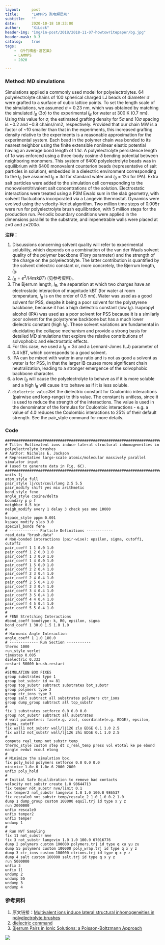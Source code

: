 ```yaml
---
layout:     post
title:      "LAMMPS 聚电解质刷"
subtitle:   ""
date:       2020-10-18 10:23:00
author:     "XiLock"
header-img: "img/in-post/2018/2018-11-07-howtowritepaper/bg.jpg"
header-mask: 0.3
catalog:    true
tags:
    - 《斤竹精舍·游艺集》
    - LAMMPS
    - 2020

---
```


### Method: MD simulations
Simulations applied a commonly used model for polyelectrolytes. 64 polyelectrolyte chains of 100 spherical charged LJ beads of diameter $\sigma$ were grafted to a surface of cubic lattice points. To set the length scale of the simulations, we assumed $\sigma$ = 0.23 nm, which was obtained by matching the simulated $l_B$ (3$\sigma$) to the experimental $l_B$ for water at 300 K (0.7 nm). Using this value for $\sigma$, the estimated grafting density for 5$\sigma$ and 10$\sigma$ spacing is ~0.2 and ~0.8 chains/nm2, respectively. Provided that our chain MW is a factor of ~10 smaller than that in the experiments, this increased grafting density relative to the experiments is a reasonable approximation for the experimental system. Each bead in the polymer chain was bonded to its nearest neighbor using the finite extensible nonlinear elastic potential having an average bond length of 1.1$\sigma$. A polyelectrolyte persistence length of 1$\sigma$ was enforced using a three-body cosine-$\delta$ bending potential between neighboring monomers. This system of 6400 polyelectrolyte beads was in equilibrium with 6400 monovalent counterion beads (representative of salt particles in solution), embedded in a dielectric environment corresponding to the $l_B$ (we assumed $l_B$ = 3$\sigma$ for standard water and $l_B$ = 12$\sigma$ for IPA). Extra salt particles were added to the simulation cell corresponding to the monovalent/trivalent salt concentrations of the solution. Electrostatic interactions were treated using a P3M Ewald sum in the slab geometry, with solvent fluctuations incorporated via a Langevin thermostat. Dynamics were evolved using the velocity-Verlet algorithm. Two million time steps of 0.005$\tau$ were run for polyelectrolyte brush equilibration, with 5 million steps for the production run. Periodic boundary conditions were applied in the dimensions parallel to the substrate, and impenetrable walls were placed at z=0 and z=200$\sigma$.

**注释：**  
1. Discussions concerning solvent quality will refer to experimental solubility, which depends on a combination of the van der Waals solvent quality of the polymer backbone (Flory parameter) and the strength of the charge on the polyelectrolyte. The latter contribution is quantified by the solvent dielectric constant or, more concretely, the Bjerrum length, $l_B$.
1. $l_B = e^2/ (4 \pi \epsilon kBT )$ (见参考资料)。
1. The Bjerrum length, $l_B$, the separation at which two charges have an electrostatic interaction of magnitude kBT (for water at room temperature, $l_B$ is on the order of 0.5 nm). Water was used as a good solvent for PSS, despite it being a poor solvent for the polystyrene backbone, because it has a high dielectric constant (low $l_B$). Isopropyl alcohol (IPA) was used as a poor solvent for PSS because it is a similarly poor solvent for the polystyrene backbone but has a much lower dielectric constant (high $l_B$). These solvent variations are fundamental in elucidating the collapse mechanism and provide a strong basis for detailed MD simulations that explore the relative contributions of solvophobic and electrostatic effects.
1.  For this case, we used a $l_B = 3 \sigma$ and a Lennard-Jones (LJ) parameter of 0.4 kBT, which corresponds to a good solvent.
1. IPA can be mixed with water in any ratio and is not as good a solvent as water is for PSS, in that the larger lB causes more significant chain neutralization, leading to a stronger emergence of the solvophobic backbone character.
1. a low $l_B$ will cause the polyelectrolyte to behave as if it is more soluble and a high $l_B$ will cause it to behave as if it is less soluble.
1. `dielectric value`:Set the dielectric constant for Coulombic interactions (pairwise and long-range) to this value. The constant is unitless, since it is used to reduce the strength of the interactions. The value is used in the denominator of the formulas for Coulombic interactions - e.g. a value of 4.0 reduces the Coulombic interactions to 25% of their default strength. See the pair_style command for more details.


### Code
```
################################################################################################
# Title: Multivalent ions induce lateral structural inhomogeneities in polyelectrolyte brushes 
# Author: Nicholas E. Jackson                                      
# Representative large-scale atomic/molecular massively parallel simulator input
# (used to generate data in Fig. 6C).
################################################################################################
units lj
atom_style full
pair_style lj/cut/coul/long 2.5 5.5
pair_modify shift yes mix arithmetic
bond_style fene
angle_style cosine/delta
boundary p p f
neighbor 0.5 bin
neigh_modify every 1 delay 3 check yes one 10000
#
kspace_style pppm 0.001
kspace_modify slab 3.0
special_bonds fene
# ------------- Particle Definitions ------------
read_data "brush.data"
# Non-bonded interactions (pair-wise): epsilon, sigma, cutoff1, cutoff2
pair_coeff 1 1 0.0 1.0
pair_coeff 1 2 0.0 1.0
pair_coeff 1 3 0.0 1.0
pair_coeff 1 4 0.0 1.0
pair_coeff 1 5 0.0 1.0
pair_coeff 2 2 0.4 1.0
pair_coeff 2 3 0.4 1.0
pair_coeff 2 4 0.4 1.0
pair_coeff 2 5 0.4 1.0
pair_coeff 3 3 0.4 1.0
pair_coeff 3 4 0.4 1.0
pair_coeff 3 5 0.4 1.0
pair_coeff 4 4 0.4 1.0
pair_coeff 4 5 0.4 1.0
pair_coeff 5 5 0.4 1.0
#
# FENE Stretching Interactions
#bond_coeff bondtype: k, R0, epsilon, sigma
bond_coeff 1 30.0 1.5 1.0 1.0
#
# Harmonic Angle Interaction
angle_coeff 1 1.0 180.0
# ------------- Run Section -----------
thermo 1000
run_style verlet
timestep 0.005
dielectric 0.333
restart 50000 brush.restart
#
#SIMULATION BOX FIXES
group substrates type 1
group bot_substr id <= 81
group top_substr subtract substrates bot_substr
group polymers type 2
group ctr_ions type 3
group salt subtract all substrates polymers ctr_ions
group dump_group subtract all top_substr
#
fix 1 substrates setforce 0.0 0.0 0.0
group not_substr subtract all substrates
# wall parameters: face(e.g. zlo), coordinate(e.g. EDGE), epsilon, sigma, cutoff
fix wall1 not_substr wall/lj126 zlo EDGE 0.1 1.0 2.5
fix wall2 not_substr wall/lj126 zhi EDGE 0.1 1.0 2.5
#
compute real_temp not_substr temp
thermo_style custom step dt c_real_temp press vol etotal ke pe ebond eangle evdwl ecoul elong
#
# Minimize the simulation box.
fix poly_hold polymers setforce 0.0 0.0 0.0
minimize 1.0e-6 1.0e-6 2000 2000
unfix poly_hold
#
# Initial Safe Equilibration to remove bad contacts
velocity not_substr create 1.0 98644713
fix temper not_substr nve/limit 0.1
fix temper2 not_substr langevin 1.0 1.0 100.0 986537
fix rescale0 not_substr temp/rescale 2 1.0 1.0 0.2 1.0
dump 1 dump_group custom 100000 equil.trj id type x y z
run 2000000
unfix rescale0
unfix temper2
unfix temper
undump 1
#
# Run NVT Sampling
fix 11 not_substr nve
fix 3 not_substr langevin 1.0 1.0 100.0 67016776
dump 2 polymers custom 100000 polymers.trj id type q xu yu zu
dump 55 polymers custom 100000 poly_wrap.trj id type q x y z
dump 3 ctr_ions custom 100000 ctrions.trj id type q x y z
dump 4 salt custom 100000 salt.trj id type q x y z
run 5000000
unfix 3
unfix 11
undump 2
undump 55
undump 3
undump 4
```




### 参考资料
1. 原文链接：[Multivalent ions induce lateral structural inhomogeneities in polyelectrolyte brushes](https://advances.sciencemag.org/content/3/12/eaao1497?intcmp=trendmd-adv)
1. [dielectric command](https://lammps.sandia.gov/doc/dielectric.html)
1. [Bjerrum Pairs in Ionic Solutions: a Poisson-Boltzmann Approach](https://arxiv.org/pdf/1702.04853.pdf)

![](/img/wc-tail.GIF)
